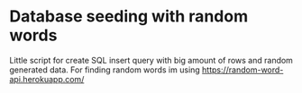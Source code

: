 # Database seeding with random words

Little script for create SQL insert query with big amount of rows and random generated data. For finding random words im using https://random-word-api.herokuapp.com/
